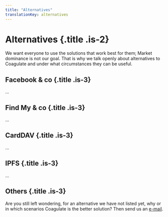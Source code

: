 ```yaml
---
title: "Alternatives"
translationKey: alternatives
---
```


# Alternatives {.title .is-2}

We want everyone to use the solutions that work best for them; Market dominance is not our goal.
That is why we talk openly about alternatives to Coagulate and under what circumstances they can be useful.

## Facebook & co {.title .is-3}

...

## Find My & co {.title .is-3}

...

## CardDAV {.title .is-3}

...

## IPFS {.title .is-3}

...

## Others {.title .is-3}

Are you still left wondering, for an alternative we have not listed yet, why or in which scenarios Coagulate is the better solution?
Then send us an [e-mail](mailto:alternatives@coagulate.social).
